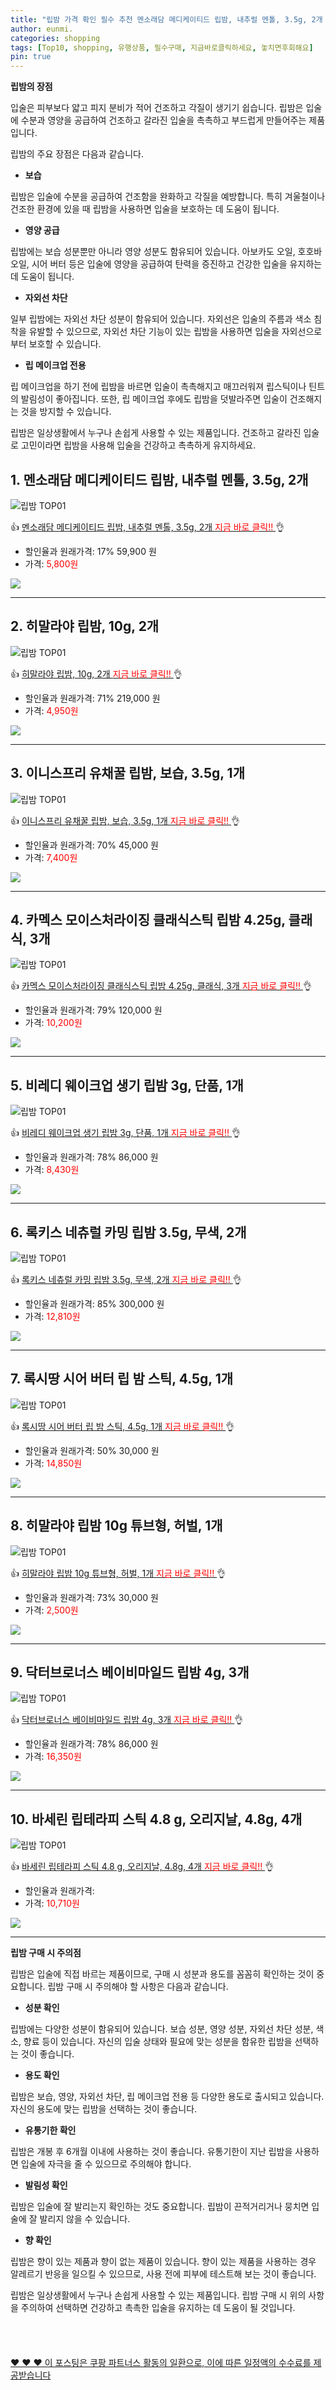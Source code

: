 ```yaml
---
title: "립밤 가격 확인 필수 추천 멘소래담 메디케이티드 립밤, 내추럴 멘톨, 3.5g, 2개 비교 장점 구매가이드"
author: eunmi.
categories: shopping
tags: [Top10, shopping, 유행상품, 필수구매, 지금바로클릭하세요, 놓치면후회해요]
pin: true
---
```

**립밤의 장점**

입술은 피부보다 얇고 피지 분비가 적어 건조하고 각질이 생기기 쉽습니다. 립밤은 입술에 수분과 영양을 공급하여 건조하고 갈라진 입술을 촉촉하고 부드럽게 만들어주는 제품입니다.

립밤의 주요 장점은 다음과 같습니다.

* **보습**

립밤은 입술에 수분을 공급하여 건조함을 완화하고 각질을 예방합니다. 특히 겨울철이나 건조한 환경에 있을 때 립밤을 사용하면 입술을 보호하는 데 도움이 됩니다.

* **영양 공급**

립밤에는 보습 성분뿐만 아니라 영양 성분도 함유되어 있습니다. 아보카도 오일, 호호바 오일, 시어 버터 등은 입술에 영양을 공급하여 탄력을 증진하고 건강한 입술을 유지하는 데 도움이 됩니다.

* **자외선 차단**

일부 립밤에는 자외선 차단 성분이 함유되어 있습니다. 자외선은 입술의 주름과 색소 침착을 유발할 수 있으므로, 자외선 차단 기능이 있는 립밤을 사용하면 입술을 자외선으로부터 보호할 수 있습니다.

* **립 메이크업 전용**

립 메이크업을 하기 전에 립밤을 바르면 입술이 촉촉해지고 매끄러워져 립스틱이나 틴트의 발림성이 좋아집니다. 또한, 립 메이크업 후에도 립밤을 덧발라주면 입술이 건조해지는 것을 방지할 수 있습니다.

립밤은 일상생활에서 누구나 손쉽게 사용할 수 있는 제품입니다. 건조하고 갈라진 입술로 고민이라면 립밤을 사용해 입술을 건강하고 촉촉하게 유지하세요.

   

## 1. 멘소래담 메디케이티드 립밤, 내추럴 멘톨, 3.5g, 2개

![립밤 TOP01](https://thumbnail9.coupangcdn.com/thumbnails/remote/230x230ex/image/retail/images/1215896069265801-55555d02-c398-42a6-a4ec-f24411e173c5.jpg)


👍 [멘소래담 메디케이티드 립밤, 내추럴 멘톨, 3.5g, 2개 <font color=red> 지금 바로 클릭!! </font> ](https://link.coupang.com/re/AFFSDP?lptag=AF3617701&subid=GithubCoopas&pageKey=6252767738&traceid=V0-153&itemId=3008658615&vendorItemId=70996869209) 👌 


- 할인율과 원래가격: 17%  59,900   원
- 가격: <span style='color:red'>5,800원</span>

[![](/discount_price.png)](https://link.coupang.com/re/AFFSDP?lptag=AF3617701&subid=GithubCoopas&pageKey=6252767738&traceid=V0-153&itemId=3008658615&vendorItemId=70996869209)

---


   

## 2. 히말라야 립밤, 10g, 2개

![립밤 TOP01](https://thumbnail8.coupangcdn.com/thumbnails/remote/230x230ex/image/product/image/vendoritem/2019/06/12/3011049552/2e185311-53d9-4b13-922c-cae2fc0a7b4a.jpg)


👍 [히말라야 립밤, 10g, 2개 <font color=red> 지금 바로 클릭!! </font> ](https://link.coupang.com/re/AFFSDP?lptag=AF3617701&subid=GithubCoopas&pageKey=120680&traceid=V0-153&itemId=8040718&vendorItemId=3011049552) 👌 


- 할인율과 원래가격: 71%  219,000   원
- 가격: <span style='color:red'>4,950원</span>

[![](/discount_price.png)](https://link.coupang.com/re/AFFSDP?lptag=AF3617701&subid=GithubCoopas&pageKey=120680&traceid=V0-153&itemId=8040718&vendorItemId=3011049552)

---


   

## 3. 이니스프리 유채꿀 립밤, 보습, 3.5g, 1개

![립밤 TOP01](https://thumbnail7.coupangcdn.com/thumbnails/remote/230x230ex/image/retail/images/2023/05/11/17/6/54957287-c92f-4f83-8337-387c2de2b7cd.jpg)


👍 [이니스프리 유채꿀 립밤, 보습, 3.5g, 1개 <font color=red> 지금 바로 클릭!! </font> ](https://link.coupang.com/re/AFFSDP?lptag=AF3617701&subid=GithubCoopas&pageKey=314780674&traceid=V0-153&itemId=18037158615&vendorItemId=85938984681) 👌 


- 할인율과 원래가격: 70%  45,000   원
- 가격: <span style='color:red'>7,400원</span>

[![](/discount_price.png)](https://link.coupang.com/re/AFFSDP?lptag=AF3617701&subid=GithubCoopas&pageKey=314780674&traceid=V0-153&itemId=18037158615&vendorItemId=85938984681)

---


   

## 4. 카멕스 모이스처라이징 클래식스틱 립밤 4.25g, 클래식, 3개

![립밤 TOP01](https://thumbnail8.coupangcdn.com/thumbnails/remote/230x230ex/image/retail/images/3224913707019109-3ee89e37-a1e8-4e79-aa03-835f406b638f.jpg)


👍 [카멕스 모이스처라이징 클래식스틱 립밤 4.25g, 클래식, 3개 <font color=red> 지금 바로 클릭!! </font> ](https://link.coupang.com/re/AFFSDP?lptag=AF3617701&subid=GithubCoopas&pageKey=2335357598&traceid=V0-153&itemId=2071305189&vendorItemId=80858296943) 👌 


- 할인율과 원래가격: 79%  120,000   원
- 가격: <span style='color:red'>10,200원</span>

[![](/discount_price.png)](https://link.coupang.com/re/AFFSDP?lptag=AF3617701&subid=GithubCoopas&pageKey=2335357598&traceid=V0-153&itemId=2071305189&vendorItemId=80858296943)

---


   

## 5. 비레디 웨이크업 생기 립밤 3g, 단품, 1개

![립밤 TOP01](https://thumbnail8.coupangcdn.com/thumbnails/remote/230x230ex/image/retail/images/2023/06/27/10/7/4ccf3849-c7e1-4aeb-83a1-c5d4a74edb52.jpg)


👍 [비레디 웨이크업 생기 립밤 3g, 단품, 1개 <font color=red> 지금 바로 클릭!! </font> ](https://link.coupang.com/re/AFFSDP?lptag=AF3617701&subid=GithubCoopas&pageKey=7201363235&traceid=V0-153&itemId=18203875038&vendorItemId=86396186605) 👌 


- 할인율과 원래가격: 78%  86,000   원
- 가격: <span style='color:red'>8,430원</span>

[![](/discount_price.png)](https://link.coupang.com/re/AFFSDP?lptag=AF3617701&subid=GithubCoopas&pageKey=7201363235&traceid=V0-153&itemId=18203875038&vendorItemId=86396186605)

---


   

## 6. 록키스 네츄럴 카밍 립밤 3.5g, 무색, 2개

![립밤 TOP01](https://thumbnail9.coupangcdn.com/thumbnails/remote/230x230ex/image/vendor_inventory/098f/4a7dea3ace676d580092620a70573711cdef2d75d19bc08fa887e72accde.jpg)


👍 [록키스 네츄럴 카밍 립밤 3.5g, 무색, 2개 <font color=red> 지금 바로 클릭!! </font> ](https://link.coupang.com/re/AFFSDP?lptag=AF3617701&subid=GithubCoopas&pageKey=5796945768&traceid=V0-153&itemId=19369480619&vendorItemId=86894452436) 👌 


- 할인율과 원래가격: 85%  300,000   원
- 가격: <span style='color:red'>12,810원</span>

[![](/discount_price.png)](https://link.coupang.com/re/AFFSDP?lptag=AF3617701&subid=GithubCoopas&pageKey=5796945768&traceid=V0-153&itemId=19369480619&vendorItemId=86894452436)

---


   

## 7. 록시땅 시어 버터 립 밤 스틱, 4.5g, 1개

![립밤 TOP01](https://thumbnail7.coupangcdn.com/thumbnails/remote/230x230ex/image/retail/images/2641871175810293-308d3952-5c05-495e-b3e2-c206d54c1f62.jpg)


👍 [록시땅 시어 버터 립 밤 스틱, 4.5g, 1개 <font color=red> 지금 바로 클릭!! </font> ](https://link.coupang.com/re/AFFSDP?lptag=AF3617701&subid=GithubCoopas&pageKey=4744079225&traceid=V0-153&itemId=6031464981&vendorItemId=3149447416) 👌 


- 할인율과 원래가격: 50%  30,000   원
- 가격: <span style='color:red'>14,850원</span>

[![](/discount_price.png)](https://link.coupang.com/re/AFFSDP?lptag=AF3617701&subid=GithubCoopas&pageKey=4744079225&traceid=V0-153&itemId=6031464981&vendorItemId=3149447416)

---


   

## 8. 히말라야 립밤 10g 튜브형, 허벌, 1개

![립밤 TOP01](https://thumbnail6.coupangcdn.com/thumbnails/remote/230x230ex/image/product/image/vendoritem/2019/06/10/3000155388/c6306afa-5ffc-4d8b-b022-2bdaad1c9afb.jpg)


👍 [히말라야 립밤 10g 튜브형, 허벌, 1개 <font color=red> 지금 바로 클릭!! </font> ](https://link.coupang.com/re/AFFSDP?lptag=AF3617701&subid=GithubCoopas&pageKey=120680&traceid=V0-153&itemId=224925&vendorItemId=3000155388) 👌 


- 할인율과 원래가격: 73%  30,000   원
- 가격: <span style='color:red'>2,500원</span>

[![](/discount_price.png)](https://link.coupang.com/re/AFFSDP?lptag=AF3617701&subid=GithubCoopas&pageKey=120680&traceid=V0-153&itemId=224925&vendorItemId=3000155388)

---


   

## 9. 닥터브로너스 베이비마일드 립밤 4g, 3개

![립밤 TOP01](https://thumbnail6.coupangcdn.com/thumbnails/remote/230x230ex/image/retail/images/33248569553234-cb4773e9-a5ed-477d-a3b5-a9e56d8ead1a.jpg)


👍 [닥터브로너스 베이비마일드 립밤 4g, 3개 <font color=red> 지금 바로 클릭!! </font> ](https://link.coupang.com/re/AFFSDP?lptag=AF3617701&subid=GithubCoopas&pageKey=130666514&traceid=V0-153&itemId=19167892434&vendorItemId=70229782118) 👌 


- 할인율과 원래가격: 78%  86,000   원
- 가격: <span style='color:red'>16,350원</span>

[![](/discount_price.png)](https://link.coupang.com/re/AFFSDP?lptag=AF3617701&subid=GithubCoopas&pageKey=130666514&traceid=V0-153&itemId=19167892434&vendorItemId=70229782118)

---


   

## 10. 바세린 립테라피 스틱 4.8 g, 오리지날, 4.8g, 4개

![립밤 TOP01](https://thumbnail6.coupangcdn.com/thumbnails/remote/230x230ex/image/vendor_inventory/045b/773bd76a3572cb02b069d8529ba573940a2938305f22063a83cd55fea501.jpg)


👍 [바세린 립테라피 스틱 4.8 g, 오리지날, 4.8g, 4개 <font color=red> 지금 바로 클릭!! </font> ](https://link.coupang.com/re/AFFSDP?lptag=AF3617701&subid=GithubCoopas&pageKey=1946659295&traceid=V0-153&itemId=540227022&vendorItemId=75483606052) 👌 


- 할인율과 원래가격: 
- 가격: <span style='color:red'>10,710원</span>

[![](/discount_price.png)](https://link.coupang.com/re/AFFSDP?lptag=AF3617701&subid=GithubCoopas&pageKey=1946659295&traceid=V0-153&itemId=540227022&vendorItemId=75483606052)

---
**립밤 구매 시 주의점**

립밤은 입술에 직접 바르는 제품이므로, 구매 시 성분과 용도를 꼼꼼히 확인하는 것이 중요합니다. 립밤 구매 시 주의해야 할 사항은 다음과 같습니다.

* **성분 확인**

립밤에는 다양한 성분이 함유되어 있습니다. 보습 성분, 영양 성분, 자외선 차단 성분, 색소, 향료 등이 있습니다. 자신의 입술 상태와 필요에 맞는 성분을 함유한 립밤을 선택하는 것이 좋습니다.

* **용도 확인**

립밤은 보습, 영양, 자외선 차단, 립 메이크업 전용 등 다양한 용도로 출시되고 있습니다. 자신의 용도에 맞는 립밤을 선택하는 것이 좋습니다.

* **유통기한 확인**

립밤은 개봉 후 6개월 이내에 사용하는 것이 좋습니다. 유통기한이 지난 립밤을 사용하면 입술에 자극을 줄 수 있으므로 주의해야 합니다.

* **발림성 확인**

립밤은 입술에 잘 발리는지 확인하는 것도 중요합니다. 립밤이 끈적거리거나 뭉치면 입술에 잘 발리지 않을 수 있습니다.

* **향 확인**

립밤은 향이 있는 제품과 향이 없는 제품이 있습니다. 향이 있는 제품을 사용하는 경우 알레르기 반응을 일으킬 수 있으므로, 사용 전에 피부에 테스트해 보는 것이 좋습니다.

립밤은 일상생활에서 누구나 손쉽게 사용할 수 있는 제품입니다. 립밤 구매 시 위의 사항을 주의하여 선택하면 건강하고 촉촉한 입술을 유지하는 데 도움이 될 것입니다.<br><br><br><br><br> [ ❤ ❤ ❤ 이 포스팅은 쿠팡 파트너스 활동의 일환으로, 이에 따른 일정액의 수수료를 제공받습니다](https://link.coupang.com/a/bcEFyh)